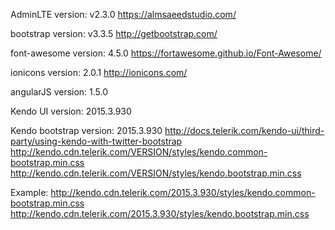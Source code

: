 AdminLTE
version: v2.3.0
https://almsaeedstudio.com/

bootstrap
version: v3.3.5
http://getbootstrap.com/

font-awesome
version: 4.5.0
https://fortawesome.github.io/Font-Awesome/

ionicons
version: 2.0.1
http://ionicons.com/

angularJS
version: 1.5.0

Kendo UI
version: 2015.3.930

Kendo bootstrap
version: 2015.3.930
http://docs.telerik.com/kendo-ui/third-party/using-kendo-with-twitter-bootstrap
http://kendo.cdn.telerik.com/VERSION/styles/kendo.common-bootstrap.min.css
http://kendo.cdn.telerik.com/VERSION/styles/kendo.bootstrap.min.css

Example:
http://kendo.cdn.telerik.com/2015.3.930/styles/kendo.common-bootstrap.min.css
http://kendo.cdn.telerik.com/2015.3.930/styles/kendo.bootstrap.min.css
